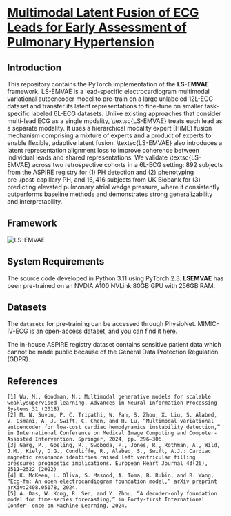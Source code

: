 # [Multimodal Latent Fusion of ECG Leads for Early Assessment of Pulmonary Hypertension](https://arxiv.org/abs/2503.13470)

## Introduction
This repository contains the PyTorch implementation of the **LS-EMVAE** framework. LS-EMVAE is a lead-specific electrocardiogram multimodal variational autoencoder model to pre-train on a large unlabeled 12L-ECG dataset and transfer its latent representations to fine-tune on smaller task-specific labeled 6L-ECG datasets. Unlike existing approaches that consider multi-lead ECG as a single modality, \textsc{LS-EMVAE} treats each lead as a separate modality. It uses a hierarchical modality expert (HiME) fusion mechanism comprising a mixture of experts and a product of experts to enable flexible, adaptive latent fusion. \textsc{LS-EMVAE} also introduces a latent representation alignment loss to improve coherence between individual leads and shared representations. We validate \textsc{LS-EMVAE} across two retrospective cohorts in a 6L-ECG setting: $892$ subjects from the ASPIRE registry for (1) PH detection and (2) phenotyping pre-/post-capillary PH, and $16,416$ subjects from UK Biobank for (3) predicting elevated pulmonary atrial wedge pressure, where it consistently outperforms baseline methods and demonstrates strong generalizability and interpretability.

## Framework
![LS-EMVAE](image/LS-EMVAE.png)

## System Requirements
The source code developed in Python 3.11 using PyTorch 2.3. **LSEMVAE** has been pre-trained on an NVDIA A100 NVLink 80GB GPU with 256GB RAM.


## Datasets
The `datasets` for pre-training can be accessed through PhysioNet. MIMIC-IV-ECG is an open-access dataset, and you can find it [here](https://physionet.org/content/mimic-iv-ecg/1.0/).

The in-house ASPIRE registry dataset contains sensitive patient data which cannot be made public because of the General Data Protection Regulation (GDPR).

## References
    [1] Wu, M., Goodman, N.: Multimodal generative models for scalable weaklysupervised learning. Advances in Neural Information Processing Systems 31 (2018)
    [2] M. N. Suvon, P. C. Tripathi, W. Fan, S. Zhou, X. Liu, S. Alabed, V. Osmani, A. J. Swift, C. Chen, and H. Lu, “Multimodal variational autoencoder for low-cost cardiac hemodynamics instability detection,” in International Conference on Medical Image Computing and Computer- Assisted Intervention. Springer, 2024, pp. 296–306.
    [3] Garg, P., Gosling, R., Swoboda, P., Jones, R., Rothman, A., Wild, J.M., Kiely, D.G., Condliffe, R., Alabed, S., Swift, A.J.: Cardiac magnetic resonance identifies raised left ventricular filling pressure: prognostic implications. European Heart Journal 43(26), 2511–2522 (2022)
    [4] K. McKeen, L. Oliva, S. Masood, A. Toma, B. Rubin, and B. Wang, “Ecg-fm: An open electrocardiogram foundation model,” arXiv preprint arXiv:2408.05178, 2024.
    [5] A. Das, W. Kong, R. Sen, and Y. Zhou, “A decoder-only foundation model for time-series forecasting,” in Forty-first International Confer- ence on Machine Learning, 2024.
